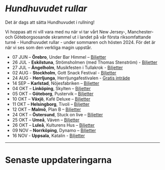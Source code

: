 
# *Hundhuvudet rullar*

Det är dags att sätta Hundhuvudet i rullning!

Vi hoppas att ni vill vara med nu när vi tar vårt New Jersey-, Manchester- och Göteborgsosande skrammel ut i landet på vår första riksomfattande turné - Hundhuvudet rullar - under sommaren och hösten 2024. För det är när vi ses som den verkliga magin uppstår.

- 07 JUN – **Örebro**, Under Bar Himmel – [Biljetter](https://www.tickster.com/sv/events/x2cvw3avgtpz9l7/2024-06-07/hastpojken-division-7-under-bar-himmel)  
- 26 JUL - **Eskilstuna**, Strömsholmen (med Thomas Stenström) - [Biljetter](https://secure.tickster.com/sv/cgf1cgugapnk53b/products)  
- 27 JUL – **Ängelholm**, Musikfesten i Tullakrok - [Biljetter](https://www.tickster.com/se/sv/events/53xnn8cyz83k6j8/2024-07-27/musikfesten-tullakrok)  
- 02 AUG - **Stockholm**, Gott Snack Festival - [Biljetter](https://billetto.se/e/gott-snack-festival-biljetter-969436)  
- 24 AUG - **Herrljunga**, Herrljungafestivalen - [Gratis inträde](https://www.herrljunga.se/uppleva-och-gora/herrljungafestivalen-2024.html)  
- 14 SEP – **Karlstad**, Nöjesfabriken – [Biljetter](https://secure.tickster.com/41uxekj7grzp40v)  
- 04 OKT – **Linköping**, Skylten – [Biljetter](https://secure.tickster.com/a3tnyhe90cwwg3v)  
- 05 OKT – **Göteborg**, Pustervik – [Biljetter](https://www.tickster.com/sv/events/dhpk3h56wypl2xy)  
- 10 OKT – **Växjö**, Kafé Deluxe – [Biljetter](https://www.biljettkiosken.se/event/241010-kafedeluxe)  
- 11 OKT – **Helsingborg**, Tivoli – [Biljetter](https://secure.tickster.com/r98g8r4tzwe9tgy)  
- 12 OKT – **Malmö**, Plan B – [Biljetter](https://secure.tickster.com/sv/8y3c4akvvhm4ea2/)  
- 24 OKT – **Östersund**, Stuck on live – [Biljetter](https://billetto.se/e/stuck-on-division-7-biljetter-985581)  
- 25 OKT – **Umeå**, Väven – [Biljetter](https://www.tickster.com/se/sv/events/ncryt25r0mc208z)  
- 26 OKT – **Luleå**, Kulturens Hus – [Biljetter](https://secure.tickster.com/lwy8hckhmx8yt9n)  
- 09 NOV – **Norrköping**, Dynamo – [Biljetter](https://secure.tickster.com/a1tv3rta87bmzav)  
- 16 NOV - **Uppsala**, Katalin - [Biljetter](https://secure.tickster.com/sv/z2hrgf2n9hph47r/selectproductgroup)  

---

# Senaste uppdateringarna

